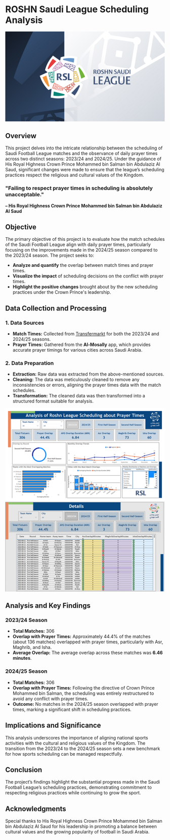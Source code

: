 # ROSHN Saudi League Scheduling Analysis

![Saudi Football League](https://github.com/Alswailm/Saudi-Pro-League/blob/main/Announcement.jpg)

## Overview
This project delves into the intricate relationship between the scheduling of Saudi Football League matches and the observance of daily prayer times across two distinct seasons: 2023/24 and 2024/25. Under the guidance of His Royal Highness Crown Prince Mohammed bin Salman bin Abdulaziz Al Saud, significant changes were made to ensure that the league’s scheduling practices respect the religious and cultural values of the Kingdom.

### "Failing to respect prayer times in scheduling is absolutely unacceptable."  
**– His Royal Highness Crown Prince Mohammed bin Salman bin Abdulaziz Al Saud**

## Objective
The primary objective of this project is to evaluate how the match schedules of the Saudi Football League align with daily prayer times, particularly focusing on the improvements made in the 2024/25 season compared to the 2023/24 season. The project seeks to:
- **Analyze and quantify** the overlap between match times and prayer times.
- **Visualize the impact** of scheduling decisions on the conflict with prayer times.
- **Highlight the positive changes** brought about by the new scheduling practices under the Crown Prince's leadership.

## Data Collection and Processing
### 1. Data Sources
- **Match Times:** Collected from [Transfermarkt](https://www.transfermarkt.com/) for both the 2023/24 and 2024/25 seasons.
- **Prayer Times:** Gathered from the **Al-Mosally** app, which provides accurate prayer timings for various cities across Saudi Arabia.

### 2. Data Preparation
- **Extraction:** Raw data was extracted from the above-mentioned sources.
- **Cleaning:** The data was meticulously cleaned to remove any inconsistencies or errors, aligning the prayer times data with the match schedules.
- **Transformation:** The cleaned data was then transformed into a structured format suitable for analysis.

![Dashboard](https://github.com/Alswailm/Saudi-Pro-League/blob/main/image.png)
![Details](https://github.com/Alswailm/Saudi-Pro-League/blob/main/Det.png)

## Analysis and Key Findings
### 2023/24 Season
- **Total Matches:** 306
- **Overlap with Prayer Times:** Approximately 44.4% of the matches (about 136 matches) overlapped with prayer times, particularly with Asr, Maghrib, and Isha.
- **Average Overlap:** The average overlap across these matches was **6.46 minutes**.

### 2024/25 Season
- **Total Matches:** 306
- **Overlap with Prayer Times:** Following the directive of Crown Prince Mohammed bin Salman, the scheduling was entirely restructured to avoid any conflict with prayer times.
- **Outcome:** No matches in the 2024/25 season overlapped with prayer times, marking a significant shift in scheduling practices.

## Implications and Significance
This analysis underscores the importance of aligning national sports activities with the cultural and religious values of the Kingdom. The transition from the 2023/24 to the 2024/25 season sets a new benchmark for how sports scheduling can be managed respectfully.

## Conclusion
The project’s findings highlight the substantial progress made in the Saudi Football League’s scheduling practices, demonstrating commitment to respecting religious practices while continuing to grow the sport.


## Acknowledgments
Special thanks to His Royal Highness Crown Prince Mohammed bin Salman bin Abdulaziz Al Saud for his leadership in promoting a balance between cultural values and the growing popularity of football in Saudi Arabia.

